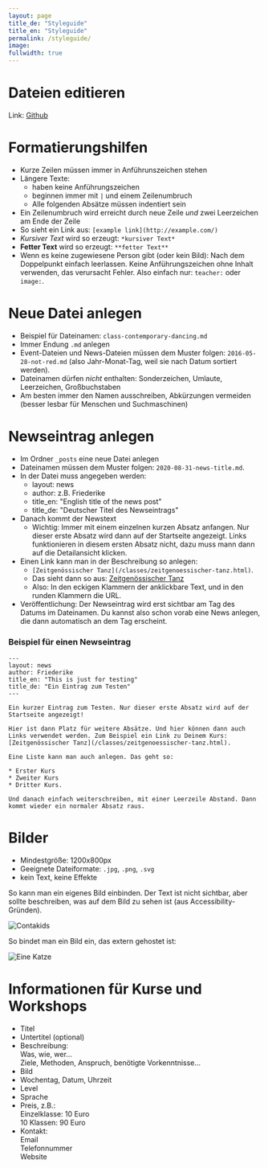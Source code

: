 ```yaml
---
layout: page
title_de: "Styleguide"
title_en: "Styleguide"
permalink: /styleguide/
image:
fullwidth: true
---
```



# Dateien editieren

Link: [Github](https://github.com/Kriesse/urbanraum/tree/gh-pages)

# Formatierungshilfen

* Kurze Zeilen müssen immer in Anführunszeichen stehen
* Längere Texte:
  * haben keine Anführungszeichen
  * beginnen immer mit `|` und einem Zeilenumbruch
  * Alle folgenden Absätze müssen indentiert sein
* Ein Zeilenumbruch wird erreicht durch neue Zeile _und_ zwei Leerzeichen am Ende der Zeile
* So sieht ein Link aus: `[example link](http://example.com/)`
* *Kursiver Text* wird so erzeugt: `*kursiver Text*`
* **Fetter Text** wird so erzeugt: `**fetter Text**`
* Wenn es keine zugewiesene Person gibt (oder kein Bild): Nach dem Doppelpunkt einfach leerlassen. Keine Anführungszeichen ohne Inhalt verwenden, das verursacht Fehler. Also einfach nur: `teacher:` oder `image:`.

# Neue Datei anlegen

* Beispiel für Dateinamen: `class-contemporary-dancing.md`
* Immer Endung `.md` anlegen
* Event-Dateien und News-Dateien müssen dem Muster folgen: `2016-05-28-not-red.md` (also Jahr-Monat-Tag, weil sie nach Datum sortiert werden).
* Dateinamen dürfen _nicht_ enthalten: Sonderzeichen, Umlaute, Leerzeichen, Großbuchstaben
* Am besten immer den Namen ausschreiben, Abkürzungen vermeiden (besser lesbar für Menschen und Suchmaschinen)

# Newseintrag anlegen

* Im Ordner `_posts` eine neue Datei anlegen
* Dateinamen müssen dem Muster folgen: `2020-08-31-news-title.md`.
* In der Datei muss angegeben werden:
  * layout: news
  * author: z.B. Friederike
  * title_en: "English title of the news post"
  * title_de: "Deutscher Titel des Newseintrags"
* Danach kommt der Newstext
  * Wichtig: Immer mit einem einzelnen kurzen Absatz anfangen. Nur dieser erste Absatz wird dann auf der Startseite angezeigt. Links funktionieren in diesem ersten Absatz nicht, dazu muss mann dann auf die Detailansicht klicken.
* Einen Link kann man in der Beschreibung so anlegen:
  * `[Zeitgenössischer Tanz](/classes/zeitgenoessischer-tanz.html)`.
  * Das sieht dann so aus: [Zeitgenössischer Tanz](/classes/zeitgenoessischer-tanz.html)
  * Also: In den eckigen Klammern der anklickbare Text, und in den runden Klammern die URL.
* Veröffentlichung: Der Newseintrag wird erst sichtbar am Tag des Datums im Dateinamen. Du kannst also schon vorab eine News anlegen, die dann automatisch an dem Tag erscheint.

### Beispiel für einen Newseintrag

```
---
layout: news
author: Friederike
title_en: "This is just for testing"
title_de: "Ein Eintrag zum Testen"
---

Ein kurzer Eintrag zum Testen. Nur dieser erste Absatz wird auf der Startseite angezeigt!

Hier ist dann Platz für weitere Absätze. Und hier können dann auch Links verwendet werden. Zum Beispiel ein Link zu Deinem Kurs:
[Zeitgenössischer Tanz](/classes/zeitgenoessischer-tanz.html).

Eine Liste kann man auch anlegen. Das geht so:

* Erster Kurs
* Zweiter Kurs
* Dritter Kurs.

Und danach einfach weiterschreiben, mit einer Leerzeile Abstand. Dann kommt wieder ein normaler Absatz raus.
```


# Bilder

* Mindestgröße: 1200x800px
* Geeignete Dateiformate: `.jpg`, `.png`, `.svg`
* kein Text, keine Effekte


So kann man ein eigenes Bild einbinden. Der Text ist nicht sichtbar, aber sollte beschreiben, was auf dem Bild zu sehen ist (aus Accessibility-Gründen).

![Contakids](/img/class-contakids-drei.jpg)

So bindet man ein Bild ein, das extern gehostet ist:

![Eine Katze](http://placekitten.com/g/400/300)




# Informationen für Kurse und Workshops

* Titel
* Untertitel (optional)
* Beschreibung:  
  Was, wie, wer…  
  Ziele, Methoden, Anspruch, benötigte Vorkenntnisse…
* Bild
* Wochentag, Datum, Uhrzeit
* Level
* Sprache
* Preis, z.B.:  
  Einzelklasse: 10 Euro  
  10 Klassen: 90 Euro
* Kontakt:  
  Email  
  Telefonnummer  
  Website
